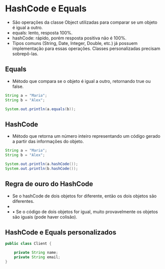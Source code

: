 # HashCode e Equals

* São operações da classe Object utilizadas para comparar se um objeto é igual a outro.
* equals: lento, resposta 100%.
* hashCode: rápido, porém resposta positiva não é 100%.
* Tipos comuns (String, Date, Integer, Double, etc.) já possuem implementação para essas operações. Classes personalizadas precisam sobrepô-las.

## Equals

* Método que compara se o objeto é igual a outro, retornando true ou false.
```java
String a = "Maria";
String b = "Alex";

System.out.println(a.equals(b));
```
## HashCode
* Método que retorna um número inteiro representando um código gerado a partir das informações do objeto.
```java
String a = "Maria";
String b = "Alex";

System.out.println(a.hashCode());
System.out.println(b.hashCode());
```
## Regra de ouro do HashCode
* Se o hashCode de dois objetos for diferente, então os dois objetos são diferentes.
* 
* • Se o código de dois objetos for igual, muito provavelmente os objetos são iguais (pode haver colisão).

## HashCode e Equals personalizados
```java
public class Client {

    private String name;
    private String email;
}
```
